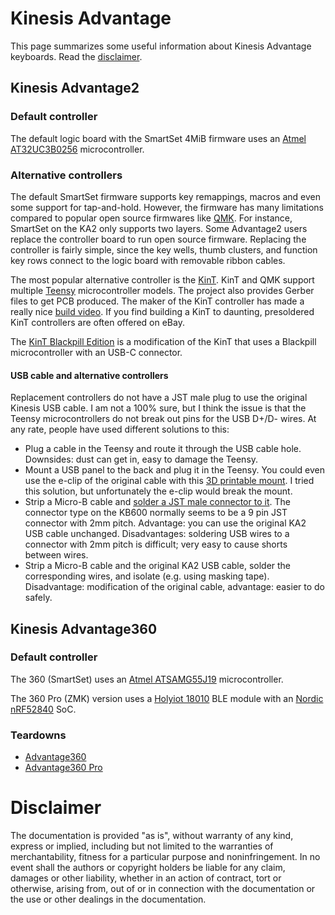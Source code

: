 # Kinesis Advantage

This page summarizes some useful information about Kinesis Advantage keyboards.
Read the [disclaimer](#disclaimer).

## Kinesis Advantage2

### Default controller

The default logic board with the SmartSet 4MiB firmware uses an [Atmel
AT32UC3B0256](https://www.microchip.com/en-us/product/AT32UC3B0256)
microcontroller.

### Alternative controllers

The default SmartSet firmware supports key remappings, macros and even some
support for tap-and-hold. However, the firmware has many limitations compared to
popular open source firmwares like [QMK](https://qmk.fm). For instance, SmartSet
on the KA2 only supports two layers. Some Advantage2 users replace the
controller board to run open source firmware. Replacing the controller is fairly
simple, since the key wells, thumb clusters, and function key rows connect to
the logic board with removable ribbon cables.

The most popular alternative controller is the
[KinT](https://github.com/kinx-project/kint). KinT and QMK support multiple
[Teensy](https://www.pjrc.com/teensy/) microcontroller models. The project also
provides Gerber files to get PCB produced. The maker of the KinT controller has
made a really nice [build video](https://www.youtube.com/watch?v=I0kwQbnhlfk).
If you find building a KinT to daunting, presoldered KinT controllers are often
offered on eBay.

The [KinT Blackpill Edition](https://github.com/dcpedit/kint) is a modification
of the KinT that uses a Blackpill microcontroller with an USB-C connector.

#### USB cable and alternative controllers

Replacement controllers do not have a JST male plug to use the original Kinesis
USB cable. I am not a 100% sure, but I think the issue is that the Teensy
microcontrollers do not break out pins for the USB D+/D- wires. At any rate,
people have used different solutions to this:

* Plug a cable in the Teensy and route it through the USB cable hole. Downsides:
  dust can get in, easy to damage the Teensy.
* Mount a USB panel to the back and plug it in the Teensy. You could even use
  the e-clip of the original cable with this [3D printable
  mount](https://github.com/dcpedit/kinesismod/blob/master/model/kinesis_ush_mount.STL).
  I tried this solution, but unfortunately the e-clip would break the mount.
* Strip a Micro-B cable and [solder a JST male connector to
  it](https://github.com/kinx-project/kint/issues/9#issuecomment-774753427).
  The connector type on the KB600 normally seems to be a 9 pin JST connector
  with 2mm pitch. Advantage: you can use the original KA2 USB cable unchanged.
  Disadvantages: soldering USB wires to a connector with 2mm pitch is difficult;
  very easy to cause shorts between wires.
* Strip a Micro-B cable and the original KA2 USB cable, solder the corresponding
  wires, and isolate (e.g. using masking tape). Disadvantage: modification of
  the original cable, advantage: easier to do safely.

## Kinesis Advantage360

### Default controller

The 360 (SmartSet) uses an [Atmel ATSAMG55J19](https://www.microchip.com/en-us/product/atsamg55) microcontroller.

The 360 Pro (ZMK) version uses a [Holyiot
18010](http://www.holyiot.com/eacp_view.asp?id=278) BLE module with an [Nordic
nRF52840](https://www.nordicsemi.com/products/nrf52840) SoC.

### Teardowns

* [Advantage360](https://photos.google.com/share/AF1QipMO6eK1UNlVNwmLKXALq_Ccbw8jr64TqkqfPVOZEwltHfH8h0rPek8T4rtmxYENIg?pli=1&key=X3g0SDYyOGt6SW14ck1LN1pCeDg3ZlpYOUVQMHNn)
* [Advantage360 Pro](https://imgur.com/a/GZF2vBq)

# Disclaimer

The documentation is provided "as is", without warranty of any kind, express or
implied, including but not limited to the warranties of merchantability, fitness
for a particular purpose and noninfringement. In no event shall the authors or
copyright holders be liable for any claim, damages or other liability, whether
in an action of contract, tort or otherwise, arising from, out of or in
connection with the documentation or the use or other dealings in the
documentation.
